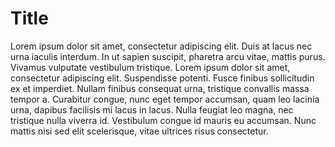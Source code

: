 # Title 

Lorem ipsum dolor sit amet, consectetur adipiscing elit. Duis at lacus nec urna iaculis interdum. In ut sapien suscipit, pharetra arcu vitae, mattis purus. Vivamus vulputate vestibulum tristique. Lorem ipsum dolor sit amet, consectetur adipiscing elit. Suspendisse potenti. Fusce finibus sollicitudin ex et imperdiet. Nullam finibus consequat urna, tristique convallis massa tempor a. Curabitur congue, nunc eget tempor accumsan, quam leo lacinia urna, dapibus facilisis mi lacus in lacus. Nulla feugiat leo magna, nec tristique nulla viverra id. Vestibulum congue id mauris eu accumsan. Nunc mattis nisi sed elit scelerisque, vitae ultrices risus consectetur.
